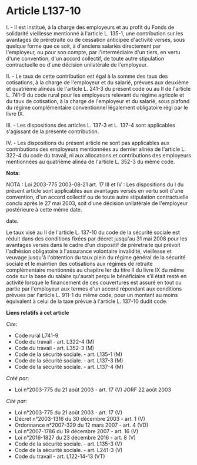 # Article L137-10

I. - Il est institué, à la charge des employeurs et au profit du Fonds de solidarité vieillesse mentionné à l'article L.
135-1, une contribution sur les avantages de préretraite ou de cessation anticipée d'activité versés, sous quelque forme que
ce soit, à d'anciens salariés directement par l'employeur, ou pour son compte, par l'intermédiaire d'un tiers, en vertu d'une
convention, d'un accord collectif, de toute autre stipulation contractuelle ou d'une décision unilatérale de l'employeur.

II. - Le taux de cette contribution est égal à la somme des taux des cotisations, à la charge de l'employeur et du salarié,
prévues aux deuxième et quatrième alinéas de l'article L. 241-3 du présent code ou au II de l'article L. 741-9 du code rural
pour les employeurs relevant du régime agricole et du taux de cotisation, à la charge de l'employeur et du salarié, sous
plafond du régime complémentaire conventionnel légalement obligatoire régi par le livre IX.

III. - Les dispositions des articles L. 137-3 et L. 137-4 sont applicables s'agissant de la présente contribution.

IV. - Les dispositions du présent article ne sont pas applicables aux contributions des employeurs mentionnées au dernier
alinéa de l'article L. 322-4 du code du travail, ni aux allocations et contributions des employeurs mentionnées au quatrième
alinéa de l'article L. 352-3 du même code.

**Nota:**

NOTA : Loi 2003-775 2003-08-21 art. 17 III et IV : Les dispositions du I du présent article sont applicables aux avantages
versés en vertu soit d'une convention, d'un accord collectif ou de toute autre stipulation contractuelle conclu après le 27
mai 2003, soit d'une décision unilatérale de l'employeur postérieure à cette même date.

date.

Le taux visé au II de l'article L. 137-10 du code de la sécurité sociale est réduit dans des conditions fixées par décret
jusqu'au 31 mai 2008 pour les avantages versés dans le cadre d'un dispositif de préretraite qui prévoit l'adhésion
obligatoire à l'assurance volontaire invalidité, vieillesse et veuvage jusqu'à l'obtention du taux plein du régime général de
la sécurité sociale et le maintien des cotisations aux régimes de retraite complémentaire mentionnés au chapitre Ier du titre
II du livre IX du même code sur la base du salaire qu'aurait perçu le bénéficiaire s'il était resté en activité lorsque le
financement de ces couvertures est assuré en tout ou partie par l'employeur aux termes d'un accord répondant aux conditions
prévues par l'article L. 911-1 du même code, pour un montant au moins équivalent à celui de la taxe prévue à l'article L.
137-10 dudit code.

**Liens relatifs à cet article**

_Cite_:

  - Code rural L741-9
  - Code du travail - art. L322-4 (M)
  - Code du travail - art. L352-3 (M)
  - Code de la sécurité sociale. - art. L135-1 (M)
  - Code de la sécurité sociale. - art. L137-3 (M)
  - Code de la sécurité sociale. - art. L137-4 (M)

_Créé par_:

  - Loi n°2003-775 du 21 août 2003 - art. 17 (V) JORF 22 août 2003

_Cité par_:

  - Loi n°2003-775 du 21 août 2003 - art. 17 (V)
  - Décret n°2003-1316 du 30 décembre 2003 - art. 1 (V)
  - Ordonnance n°2007-329 du 12 mars 2007 - art. 4 (VD)
  - Loi n°2007-1786 du 19 décembre 2007 - art. 16 (V)
  - Loi n°2016-1827 du 23 décembre 2016 - art. 8 (V)
  - Code de la sécurité sociale. - art. L135-3 (V)
  - Code de la sécurité sociale. - art. L241-3 (V)
  - Code du travail - art. L122-14-13 (VT)
